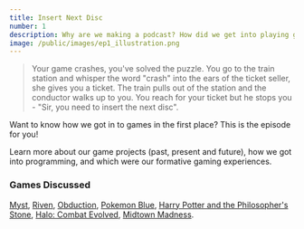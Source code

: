 ```yaml
---
title: Insert Next Disc
number: 1
description: Why are we making a podcast? How did we get into playing games?
image: /public/images/ep1_illustration.png
---
```


> Your game crashes, you've solved the puzzle. You go to the train station and whisper the word "crash" into the ears of the ticket seller, she gives you a ticket. The train pulls out of the station and the conductor walks up to you. You reach for your ticket but he stops you - "Sir, you need to insert the next disc".

Want to know how we got in to games in the first place? This is the episode for you!

Learn more about our game projects (past, present and future), how we got into programming, and which were our formative gaming experiences.

### Games Discussed

[Myst][myst], [Riven][riven], [Obduction][obduction], [Pokemon Blue](pokemon), [Harry Potter and the Philosopher's Stone][harry-potter], [Halo: Combat Evolved][halo], [Midtown Madness][midtown-madness].

[myst]: https://en.wikipedia.org/wiki/Myst
[riven]: https://en.wikipedia.org/wiki/Riven
[obduction]: https://en.wikipedia.org/wiki/Obduction_(video_game)
[pokemon]: https://en.wikipedia.org/wiki/Pok%C3%A9mon_Red_and_Blue
[harry-potter]: https://en.wikipedia.org/wiki/Harry_Potter_and_the_Philosopher%27s_Stone_(video_game)
[halo]: https://en.wikipedia.org/wiki/Halo:_Combat_Evolved
[midtown-madness]: https://en.wikipedia.org/wiki/Midtown_Madness
